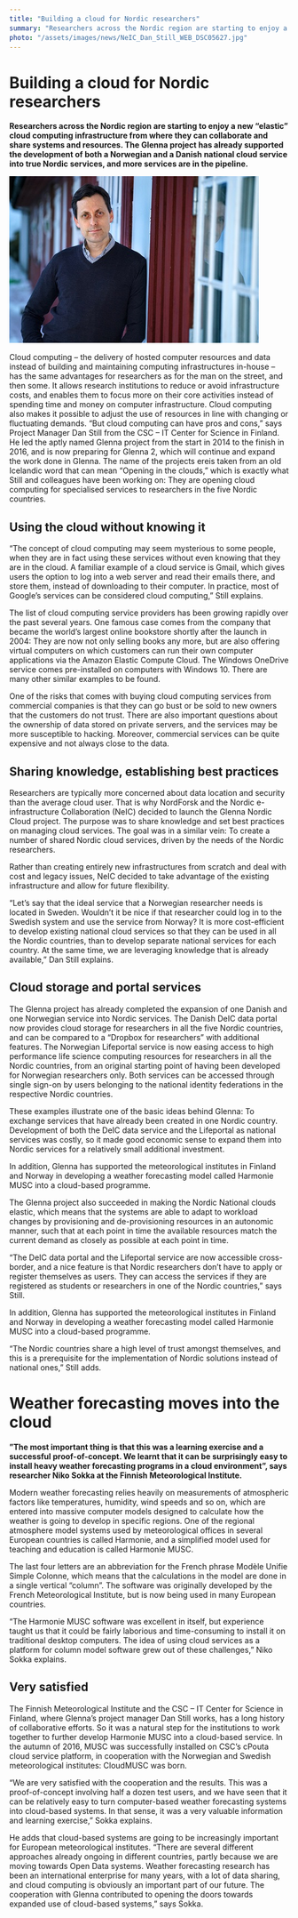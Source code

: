 ```yaml
---
title: "Building a cloud for Nordic researchers"
summary: "Researchers across the Nordic region are starting to enjoy a new “elastic” cloud computing infrastructure from where they can collaborate and share systems and resources. The Glenna project has already supported the development of both a Norwegian and a Danish national cloud service into true Nordic services, and more services are in the pipeline."
photo: "/assets/images/news/NeIC_Dan_Still_WEB_DSC05627.jpg"
---
```

# Building a cloud for Nordic researchers

**Researchers across the Nordic region are starting to enjoy a new “elastic” cloud computing infrastructure from where they can collaborate and share systems and resources. The Glenna project has already supported the development of both a Norwegian and a Danish national cloud service into true Nordic services, and more services are in the pipeline.**

<a href="/assets/images/news/NeIC_Dan_Still_WEB_DSC05627.jpg">
  <img class="smallpic" src="/assets/images/news/NeIC_Dan_Still_WEB_DSC05627_small.jpg">
</a>

Cloud computing – the delivery of hosted computer resources and data instead of building and maintaining computing infrastructures in-house – has the same advantages for researchers as for the man on the street, and then some. It allows research institutions to reduce or avoid infrastructure costs, and enables them to focus more on their core activities instead of spending time and money on computer infrastructure. Cloud computing also makes it possible to adjust the use of resources in line with changing or fluctuating demands.
“But cloud computing can have pros and cons,” says Project Manager Dan Still from the CSC – IT Center for Science in Finland. He led the aptly named Glenna project from the start in 2014 to the finish in 2016, and is now preparing for Glenna 2, which will continue and expand the work done in Glenna. The name of the projects ereis taken from an old Icelandic word that can mean “Opening in the clouds,” which is exactly what Still and colleagues have been working on: They are opening cloud computing for specialised services to researchers in the five Nordic countries.

## Using the cloud without knowing it

“The concept of cloud computing may seem mysterious to some people, when they are in fact using these services without even knowing that they are in the cloud. A familiar example of a cloud service is Gmail, which gives users the option to log into a web server and read their emails there, and store them, instead of downloading to their computer. In practice, most of Google’s services can be considered cloud computing,” Still explains.

The list of cloud computing service providers has been growing rapidly over the past several years. One famous case comes from the company that became the world’s largest online bookstore shortly after the launch in 2004: They are now not only selling books any more, but are also offering virtual computers on which customers can run their own computer applications via the Amazon Elastic Compute Cloud. The Windows OneDrive service comes pre-installed on computers with Windows 10. There are many other similar examples to be found.

One of the risks that comes with buying cloud computing services from commercial companies is that they can go bust or be sold to new owners that the customers do not trust. There are also important questions about the ownership of data stored on private servers, and the services may be more susceptible to hacking. Moreover, commercial services can be quite expensive and not always close to the data.

## Sharing knowledge, establishing best practices

Researchers are typically more concerned about data location and security than the average cloud user. That is why NordForsk and the Nordic e-infrastructure Collaboration (NeIC) decided to launch the Glenna Nordic Cloud project. The purpose was to share knowledge and set best practices on managing cloud services. The goal was in a similar vein: To create a number of shared Nordic cloud services, driven by the needs of the Nordic researchers. 

Rather than creating entirely new infrastructures from scratch and deal with cost and legacy issues, NeIC decided to take advantage of the existing infrastructure and allow for future flexibility.

“Let’s say that the ideal service that a Norwegian researcher needs is located in Sweden. Wouldn’t it be nice if that researcher could log in to the Swedish system and use the service from Norway? It is more cost-efficient to develop existing national cloud services so that they can be used in all the Nordic countries, than to develop separate national services for each country. At the same time, we are leveraging knowledge that is already available,” Dan Still explains.

## Cloud storage and portal services

The Glenna project has already completed the expansion of one Danish and one Norwegian service into Nordic services. The Danish DeIC data portal now provides cloud storage for researchers in all the five Nordic countries, and can be compared to a “Dropbox for researchers” with additional features. The Norwegian Lifeportal service is now easing access to high performance life science computing resources for researchers in all the Nordic countries, from an original starting point of having been developed for Norwegian researchers only. Both services can be accessed through single sign-on by users belonging to the national identity federations in the respective Nordic countries.

These examples illustrate one of the basic ideas behind Glenna: To exchange services that have already been created in one Nordic country. Development of both the DeIC data service and the Lifeportal as national services was costly, so it made good economic sense to expand them into Nordic services for a relatively small additional investment.

In addition, Glenna has supported the meteorological institutes in Finland and Norway in developing a weather forecasting model called Harmonie MUSC into a cloud-based programme.

The Glenna project also succeeded in making the Nordic National clouds elastic, which means that the systems are able to adapt to workload changes by provisioning and de-provisioning resources in an autonomic manner, such that at each point in time the available resources match the current demand as closely as possible at each point in time.

“The DeIC data portal and the Lifeportal service are now accessible cross-border, and a nice feature is that Nordic researchers don’t have to apply or register themselves as users. They can access the services if they are registered as students or researchers in one of the Nordic countries,” says Still.

In addition, Glenna has supported the meteorological institutes in Finland and Norway in developing a weather forecasting model called Harmonie MUSC into a cloud-based programme.

“The Nordic countries share a high level of trust amongst themselves, and this is a prerequisite for the implementation of Nordic solutions instead of national ones,” Still adds.

# Weather forecasting moves into the cloud

**”The most important thing is that this was a learning exercise and a successful proof-of-concept. We learnt that it can be surprisingly easy to install heavy weather forecasting programs in a cloud environment”, says researcher Niko Sokka at the Finnish Meteorological Institute.**

Modern weather forecasting relies heavily on measurements of atmospheric factors like temperatures, humidity, wind speeds and so on, which are entered into massive computer models designed to calculate how the weather is going to develop in specific regions. One of the regional atmosphere model systems used by meteorological offices in several European countries is called Harmonie, and a simplified model used for teaching and education is called Harmonie MUSC.

The last four letters are an abbreviation for the French phrase Modèle Unifie Simple Colonne, which means that the calculations in the model are done in a single vertical “column”. The software was originally developed by the French Meteorological Institute, but is now being used in many European countries.

“The Harmonie MUSC software was excellent in itself, but experience taught us that it could be fairly laborious and time-consuming to install it on traditional desktop computers. The idea of using cloud services as a platform for column model software grew out of these challenges,” Niko Sokka explains.

## Very satisfied

The Finnish Meteorological Institute and the CSC – IT Center for Science in Finland, where Glenna’s project manager Dan Still works, has a long history of collaborative efforts. So it was a natural step for the institutions to work together to further develop Harmonie MUSC into a cloud-based service. In the autumn of 2016, MUSC was successfully installed on CSC’s cPouta cloud service platform, in cooperation with the Norwegian and Swedish meteorological institutes: CloudMUSC was born.

“We are very satisfied with the cooperation and the results. This was a proof-of-concept involving half a dozen test users, and we have seen that it can be relatively easy to turn computer-based weather forecasting systems into cloud-based systems. In that sense, it was a very valuable information and learning exercise,” Sokka explains.

He adds that cloud-based systems are going to be increasingly important for European meteorological institutes. “There are several different approaches already ongoing in different countries, partly because we are moving towards Open Data systems. Weather forecasting research has been an international enterprise for many years, with a lot of data sharing, and cloud computing is obviously an important part of our future. The cooperation with Glenna contributed to opening the doors towards expanded use of cloud-based systems,” says Sokka.
